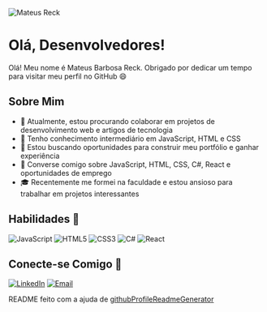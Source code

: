 
![Mateus Reck](https://github.com/user-attachments/assets/3eac83f6-e2e9-4cb8-9a8a-b52526d3c14a)

# Olá, Desenvolvedores! 

Olá! Meu nome é Mateus Barbosa Reck. Obrigado por dedicar um tempo para visitar meu perfil no GitHub 😄

## Sobre Mim 

- 🔭 Atualmente, estou procurando colaborar em projetos de desenvolvimento web e artigos de tecnologia
- 🌱 Tenho conhecimento intermediário em JavaScript, HTML e CSS
- 👯 Estou buscando oportunidades para construir meu portfólio e ganhar experiência
- 💬 Converse comigo sobre JavaScript, HTML, CSS, C#, React e oportunidades de emprego
- 🎓 Recentemente me formei na faculdade e estou ansioso para trabalhar em projetos interessantes

## Habilidades 📃
![JavaScript](https://img.shields.io/badge/JavaScript-FFFF00?style=for-the-badge&logo=javascript&logoColor=000000)
![HTML5](https://img.shields.io/badge/HTML5-E34F26?style=for-the-badge&logo=html5&logoColor=FFFFFF)
![CSS3](https://img.shields.io/badge/CSS3-1572B6?style=for-the-badge&logo=css3&logoColor=FFFFFF)
![C#](https://img.shields.io/badge/C%23-239120?style=for-the-badge&logo=c-sharp&logoColor=FFFFFF)
![React](https://img.shields.io/badge/React-61DAFB?style=for-the-badge&logo=react&logoColor=000000)


## Conecte-se Comigo 📧

[![LinkedIn](https://img.shields.io/badge/LinkedIn-0A66C2?style=for-the-badge&logo=linkedin&logoColor=FFFFFF)](www.linkedin.com/in/m4teus-r3ck)
[![Email](https://img.shields.io/badge/Email-D14836?style=for-the-badge&logo=gmail&logoColor=FFFFFF)](mailto:mateus8reck@hotmail.com)

README feito com a ajuda de [githubProfileReadmeGenerator](https://github.com/rahuldkjain/github-profile-readme-generator)
